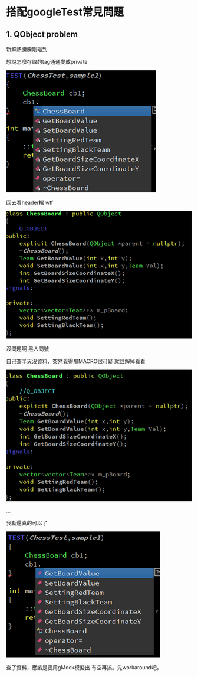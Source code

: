 # 搭配googleTest常見問題


## 1. QObject problem
新鮮熱騰騰剛碰到

想說怎麼存取的tag通通變成private

![image](https://github.com/c12121234/WorkingExperence/blob/master/%E9%97%9C%E6%96%BCQt/pic/googleTestMixQtProblem1.png)


回去看header檔 wtf

![image](https://github.com/c12121234/WorkingExperence/blob/master/%E9%97%9C%E6%96%BCQt/pic/googleTestMixQtProblem2.png)

沒問題啊 黑人問號

自己查半天沒資料，突然覺得那MACRO很可疑 就註解掉看看

![image](https://github.com/c12121234/WorkingExperence/blob/master/%E9%97%9C%E6%96%BCQt/pic/googleTestMixQtProblem4.png)

...

我勒還真的可以了

![image](https://github.com/c12121234/WorkingExperence/blob/master/%E9%97%9C%E6%96%BCQt/pic/googleTestMixQtProblem3.png)

查了資料，應該是要用gMock模擬出 有空再搞。先workaround吧。
